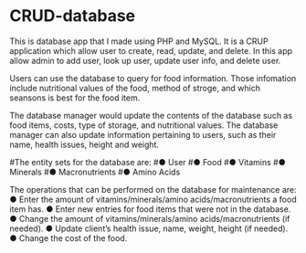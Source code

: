 # CRUD-database

This is database app that I made using PHP and MySQL. It is a CRUP application which allow user to create, read, update, and delete.
In this app allow admin to add user, look up user, update user info, and delete user.

Users can use the database to query for food information. Those infomation include nutritional values of the food, method of stroge,
and which seansons is best for the food item. 

The database manager would update the contents of the database such as food items, costs, type of storage, and nutritional values. 
The database manager can also update information pertaining to users, such as their name, health issues, height and weight.


#The entity sets for the database are:
#● User
#● Food
#● Vitamins
#● Minerals
#● Macronutrients
#● Amino Acids

The operations that can be performed on the database for maintenance are:
● Enter the amount of vitamins/minerals/amino acids/macronutrients a food item has.
● Enter new entries for food items that were not in the database.
● Change the amount of vitamins/minerals/amino acids/macronutrients (if needed).
● Update client’s health issue, name, weight, height (if needed).
● Change the cost of the food.

  
